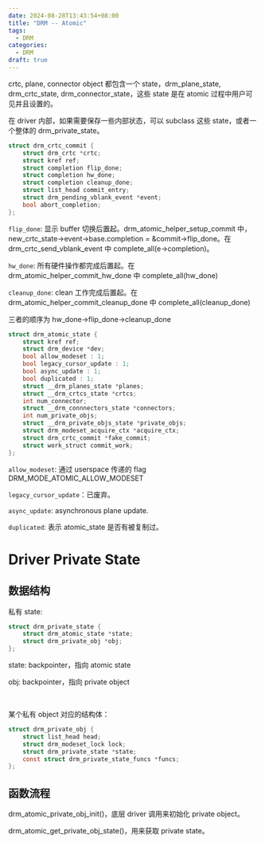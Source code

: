 ```yaml
---
date: 2024-08-28T13:43:54+08:00
title: "DRM -- Atomic"
tags:
  - DRM
categories:
  - DRM
draft: true
---
```


crtc, plane, connector object 都包含一个 state，drm_plane_state, drm_crtc_state, drm_connector_state，这些 state 是在 atomic 过程中用户可见并且设置的。

在 driver 内部，如果需要保存一些内部状态，可以 subclass 这些 state，或者一个整体的 drm_private_state。

```c
struct drm_crtc_commit {
    struct drm_crtc *crtc;
    struct kref ref;
    struct completion flip_done;
    struct completion hw_done;
    struct completion cleanup_done;
    struct list_head commit_entry;
    struct drm_pending_vblank_event *event;
    bool abort_completion;
};
```

`flip_done`: 显示 buffer 切换后置起。drm_atomic_helper_setup_commit 中，new_crtc_state->event->base.completion = &commit->flip_done。在 drm_crtc_send_vblank_event 中 complete_all(e->completion)。

`hw_done`: 所有硬件操作都完成后置起。在 drm_atomic_helper_commit_hw_done 中 complete_all(hw_done)

`cleanup_done`: clean 工作完成后置起。在 drm_atomic_helper_commit_cleanup_done 中 complete_all(cleanup_done)

三者的顺序为 hw_done->flip_done->cleanup_done

```c
struct drm_atomic_state {
    struct kref ref;
    struct drm_device *dev;
    bool allow_modeset : 1;
    bool legacy_cursor_update : 1;
    bool async_update : 1;
    bool duplicated : 1;
    struct __drm_planes_state *planes;
    struct __drm_crtcs_state *crtcs;
    int num_connector;
    struct __drm_connnectors_state *connectors;
    int num_private_objs;
    struct __drm_private_objs_state *private_objs;
    struct drm_modeset_acquire_ctx *acquire_ctx;
    struct drm_crtc_commit *fake_commit;
    struct work_struct commit_work;
};
```

`allow_modeset`: 通过 userspace 传递的 flag DRM_MODE_ATOMIC_ALLOW_MODESET

`legacy_cursor_update`：已废弃。

`async_update`: asynchronous plane update.

`duplicated`: 表示 atomic_state 是否有被复制过。

# Driver Private State

## 数据结构

私有 state:

```c
struct drm_private_state {
    struct drm_atomic_state *state;
    struct drm_private_obj *obj;
};
```

state: backpointer，指向 atomic state

obj: backpointer，指向 private object

</br>

某个私有 object 对应的结构体：

```c
struct drm_private_obj {
    struct list_head head;
    struct drm_modeset_lock lock;
    struct drm_private_state *state;
    const struct drm_private_state_funcs *funcs;
};
```

## 函数流程

drm_atomic_private_obj_init()，底层 driver 调用来初始化 private object。

drm_atomic_get_private_obj_state()，用来获取 private state。
